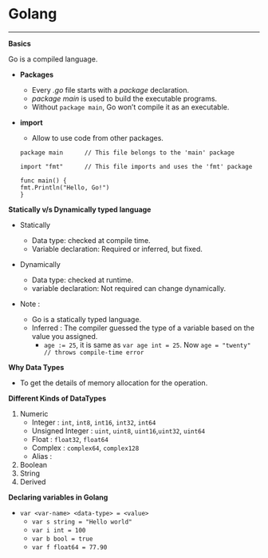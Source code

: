 # Golang
--------

**Basics**

Go is a compiled language.

* **Packages**

    * Every *.go* file starts with a *package* declaration.
    * *package main* is used to build the executable programs.
    * Without `package main`, Go won’t compile it as an executable.

* **import** 

    * Allow to use code from other packages.

    ```
    package main      // This file belongs to the 'main' package

    import "fmt"      // This file imports and uses the 'fmt' package

    func main() {
    fmt.Println("Hello, Go!")
    }
    ```
    
**Statically v/s Dynamically typed language**

* Statically
   * Data type: checked at compile time.
   * Variable declaration: Required or inferred, but fixed.
* Dynamically
   * Data type: checked at runtime.
   * variable declaration: Not required can change dynamically.

* Note :
   * Go is a statically typed language.
   * Inferred : The compiler guessed the type of a variable based on the value you assigned.
      * `age := 25`, it is same as `var age int = 25`. Now `age = "twenty" // throws compile-time error`

**Why Data Types**
* To get the details of memory allocation for the operation.

**Different Kinds of DataTypes** 
1. Numeric
   * Integer : `int`, `int8`, `int16`, `int32`, `int64`
   * Unsigned Integer : `uint`, `uint8`, `uint16`,`uint32`, `uint64`
   * Float : `float32`, `float64`
   * Complex : `complex64`, `complex128`
   * Alias : 
3. Boolean
4. String
5. Derived

**Declaring variables in Golang**

* `var <var-name> <data-type> = <value>`
   * `var s string = "Hello world"`
   * `var i int = 100`
   * `var b bool = true`
   * `var f float64 = 77.90`

